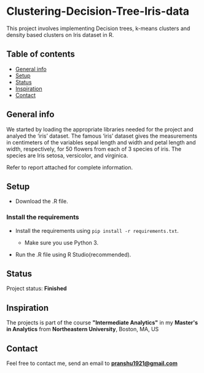 # Clustering-Decision-Tree-Iris-data

This project involves implementing Decision trees, k-means clusters and density based clusters on Iris dataset in R.

## Table of contents
* [General info](#general-info)
* [Setup](#setup)
* [Status](#status)
* [Inspiration](#inspiration)
* [Contact](#contact)

## General info

We started by loading the appropriate libraries needed for the project and analyed the ‘iris’ dataset. 
The famous ‘iris’ dataset gives the measurements in centimeters of the variables sepal length and width and petal length and width, respectively, for 50 flowers from each of 3 species of iris. The species are Iris setosa, versicolor, and virginica.

Refer to report attached for complete information.

## Setup

* Download the .R file.

### Install the requirements
 
* Install the requirements using `pip install -r requirements.txt`.
    * Make sure you use Python 3.
    
* Run the .R file using R Studio(recommended).

## Status
Project status: **Finished**

## Inspiration
The projects is part of the course **"Intermediate Analytics"** in my **Master's in Analytics** from **Northeastern University**, Boston, MA, US

## Contact
Feel free to contact me, send an email to **pranshu1921@gmail.com**

